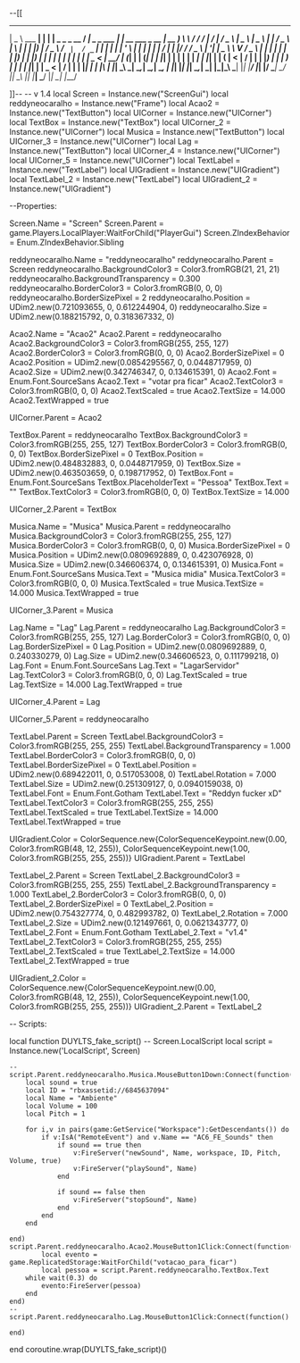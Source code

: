--[[

 ____               _       _                      __                  _                      ____   __   __    ____     ____    ___    ____    ____    ___    ___    _   _ 
 |  _ \    ___    __| |   __| |  _   _   _ __      / _|  _   _    ___  | | __   ___   _ __    | __ )  \ \ / /   / ___|   / ___|  / _ \  |  _ \  |  _ \  |_ _|  / _ \  | \ | |
 | |_) |  / _ \  / _` |  / _` | | | | | | '_ \    | |_  | | | |  / __| | |/ /  / _ \ | '__|   |  _ \   \ V /    \___ \  | |     | | | | | |_) | | |_) |  | |  | | | | |  \| |
 |  _ <  |  __/ | (_| | | (_| | | |_| | | | | |   |  _| | |_| | | (__  |   <  |  __/ | |      | |_) |   | |      ___) | | |___  | |_| | |  _ <  |  __/   | |  | |_| | | |\  |
 |_| \_\  \___|  \__,_|  \__,_|  \__, | |_| |_|   |_|    \__,_|  \___| |_|\_\  \___| |_|      |____/    |_|     |____/   \____|  \___/  |_| \_\ |_|     |___|  \___/  |_| \_|
                                 |___/                                                                                                                                       



























]]--
-- v 1.4
local Screen = Instance.new("ScreenGui")
local reddyneocaralho = Instance.new("Frame")
local Acao2 = Instance.new("TextButton")
local UICorner = Instance.new("UICorner")
local TextBox = Instance.new("TextBox")
local UICorner_2 = Instance.new("UICorner")
local Musica = Instance.new("TextButton")
local UICorner_3 = Instance.new("UICorner")
local Lag = Instance.new("TextButton")
local UICorner_4 = Instance.new("UICorner")
local UICorner_5 = Instance.new("UICorner")
local TextLabel = Instance.new("TextLabel")
local UIGradient = Instance.new("UIGradient")
local TextLabel_2 = Instance.new("TextLabel")
local UIGradient_2 = Instance.new("UIGradient")

--Properties:

Screen.Name = "Screen"
Screen.Parent = game.Players.LocalPlayer:WaitForChild("PlayerGui")
Screen.ZIndexBehavior = Enum.ZIndexBehavior.Sibling

reddyneocaralho.Name = "reddyneocaralho"
reddyneocaralho.Parent = Screen
reddyneocaralho.BackgroundColor3 = Color3.fromRGB(21, 21, 21)
reddyneocaralho.BackgroundTransparency = 0.300
reddyneocaralho.BorderColor3 = Color3.fromRGB(0, 0, 0)
reddyneocaralho.BorderSizePixel = 2
reddyneocaralho.Position = UDim2.new(0.721093655, 0, 0.612244904, 0)
reddyneocaralho.Size = UDim2.new(0.188215792, 0, 0.318367332, 0)

Acao2.Name = "Acao2"
Acao2.Parent = reddyneocaralho
Acao2.BackgroundColor3 = Color3.fromRGB(255, 255, 127)
Acao2.BorderColor3 = Color3.fromRGB(0, 0, 0)
Acao2.BorderSizePixel = 0
Acao2.Position = UDim2.new(0.0854295567, 0, 0.0448717959, 0)
Acao2.Size = UDim2.new(0.342746347, 0, 0.134615391, 0)
Acao2.Font = Enum.Font.SourceSans
Acao2.Text = "votar pra ficar"
Acao2.TextColor3 = Color3.fromRGB(0, 0, 0)
Acao2.TextScaled = true
Acao2.TextSize = 14.000
Acao2.TextWrapped = true

UICorner.Parent = Acao2

TextBox.Parent = reddyneocaralho
TextBox.BackgroundColor3 = Color3.fromRGB(255, 255, 127)
TextBox.BorderColor3 = Color3.fromRGB(0, 0, 0)
TextBox.BorderSizePixel = 0
TextBox.Position = UDim2.new(0.484832883, 0, 0.0448717959, 0)
TextBox.Size = UDim2.new(0.463503659, 0, 0.198717952, 0)
TextBox.Font = Enum.Font.SourceSans
TextBox.PlaceholderText = "Pessoa"
TextBox.Text = ""
TextBox.TextColor3 = Color3.fromRGB(0, 0, 0)
TextBox.TextSize = 14.000

UICorner_2.Parent = TextBox

Musica.Name = "Musica"
Musica.Parent = reddyneocaralho
Musica.BackgroundColor3 = Color3.fromRGB(255, 255, 127)
Musica.BorderColor3 = Color3.fromRGB(0, 0, 0)
Musica.BorderSizePixel = 0
Musica.Position = UDim2.new(0.0809692889, 0, 0.423076928, 0)
Musica.Size = UDim2.new(0.346606374, 0, 0.134615391, 0)
Musica.Font = Enum.Font.SourceSans
Musica.Text = "Musica midia"
Musica.TextColor3 = Color3.fromRGB(0, 0, 0)
Musica.TextScaled = true
Musica.TextSize = 14.000
Musica.TextWrapped = true

UICorner_3.Parent = Musica

Lag.Name = "Lag"
Lag.Parent = reddyneocaralho
Lag.BackgroundColor3 = Color3.fromRGB(255, 255, 127)
Lag.BorderColor3 = Color3.fromRGB(0, 0, 0)
Lag.BorderSizePixel = 0
Lag.Position = UDim2.new(0.0809692889, 0, 0.240330279, 0)
Lag.Size = UDim2.new(0.346606523, 0, 0.111799218, 0)
Lag.Font = Enum.Font.SourceSans
Lag.Text = "LagarServidor"
Lag.TextColor3 = Color3.fromRGB(0, 0, 0)
Lag.TextScaled = true
Lag.TextSize = 14.000
Lag.TextWrapped = true

UICorner_4.Parent = Lag

UICorner_5.Parent = reddyneocaralho

TextLabel.Parent = Screen
TextLabel.BackgroundColor3 = Color3.fromRGB(255, 255, 255)
TextLabel.BackgroundTransparency = 1.000
TextLabel.BorderColor3 = Color3.fromRGB(0, 0, 0)
TextLabel.BorderSizePixel = 0
TextLabel.Position = UDim2.new(0.689422011, 0, 0.517053008, 0)
TextLabel.Rotation = 7.000
TextLabel.Size = UDim2.new(0.251309127, 0, 0.0940159038, 0)
TextLabel.Font = Enum.Font.Gotham
TextLabel.Text = "Reddyn fucker xD"
TextLabel.TextColor3 = Color3.fromRGB(255, 255, 255)
TextLabel.TextScaled = true
TextLabel.TextSize = 14.000
TextLabel.TextWrapped = true

UIGradient.Color = ColorSequence.new{ColorSequenceKeypoint.new(0.00, Color3.fromRGB(48, 12, 255)), ColorSequenceKeypoint.new(1.00, Color3.fromRGB(255, 255, 255))}
UIGradient.Parent = TextLabel

TextLabel_2.Parent = Screen
TextLabel_2.BackgroundColor3 = Color3.fromRGB(255, 255, 255)
TextLabel_2.BackgroundTransparency = 1.000
TextLabel_2.BorderColor3 = Color3.fromRGB(0, 0, 0)
TextLabel_2.BorderSizePixel = 0
TextLabel_2.Position = UDim2.new(0.754327774, 0, 0.482993782, 0)
TextLabel_2.Rotation = 7.000
TextLabel_2.Size = UDim2.new(0.121497661, 0, 0.0621343777, 0)
TextLabel_2.Font = Enum.Font.Gotham
TextLabel_2.Text = "v1.4"
TextLabel_2.TextColor3 = Color3.fromRGB(255, 255, 255)
TextLabel_2.TextScaled = true
TextLabel_2.TextSize = 14.000
TextLabel_2.TextWrapped = true

UIGradient_2.Color = ColorSequence.new{ColorSequenceKeypoint.new(0.00, Color3.fromRGB(48, 12, 255)), ColorSequenceKeypoint.new(1.00, Color3.fromRGB(255, 255, 255))}
UIGradient_2.Parent = TextLabel_2

-- Scripts:

local function DUYLTS_fake_script() -- Screen.LocalScript 
	local script = Instance.new('LocalScript', Screen)

	--
	script.Parent.reddyneocaralho.Musica.MouseButton1Down:Connect(function()
	    local sound = true 
		local ID = "rbxassetid://6845637094" 
		local Name = "Ambiente" 
		local Volume = 100 
		local Pitch = 1 
	
		for i,v in pairs(game:GetService("Workspace"):GetDescendants()) do
			if v:IsA("RemoteEvent") and v.Name == "AC6_FE_Sounds" then
				if sound == true then
					v:FireServer("newSound", Name, workspace, ID, Pitch, Volume, true)
					v:FireServer("playSound", Name)
				end 
	
				if sound == false then
					v:FireServer("stopSound", Name)
				end
			end
		end
	
	end)
	script.Parent.reddyneocaralho.Acao2.MouseButton1Click:Connect(function()
			local evento = game.ReplicatedStorage:WaitForChild("votacao_para_ficar")
			local pessoa = script.Parent.reddyneocaralho.TextBox.Text
		while wait(0.3) do
			evento:FireServer(pessoa)
		end
	end)
	--
	script.Parent.reddyneocaralho.Lag.MouseButton1Click:Connect(function()
		
	end)
end
coroutine.wrap(DUYLTS_fake_script)()

